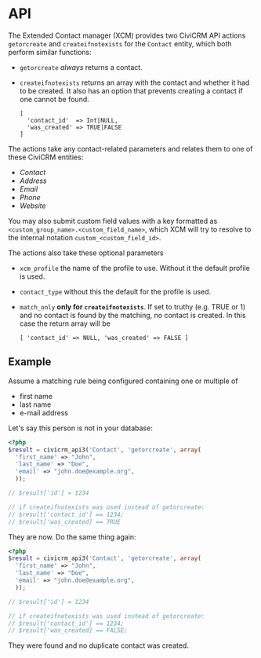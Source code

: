 # API

The Extended Contact manager (XCM) provides two CiviCRM API actions
`getorcreate` and `createifnotexists` for the `Contact` entity, which both
perform similar functions:

- `getorcreate` *always* returns a contact.

- `createifnotexists` returns an array with the contact and whether it had to
   be created. It also has an option that prevents creating a contact if one
   cannot be found.

   ```
   [
     'contact_id'  => Int|NULL,
     'was_created' => TRUE|FALSE
   ]
   ```

The actions take any contact-related parameters and relates them to one
of these CiviCRM entities:

- *Contact*
- *Address*
- *Email*
- *Phone*
- *Website*

You may also submit custom field values with a key formatted as
<nobr>`<custom_group_name>.<custom_field_name>`</nobr>, which XCM will try to
resolve to the internal notation `custom_<custom_field_id>`.

The actions also take these optional parameters

- `xcm_profile` the name of the profile to use. Without it the default
  profile is used.

- `contact_type` without this the default for the profile is used.

- `match_only` **only for `createifnotexists`**. If set to truthy (e.g.
  TRUE or 1) and no contact is found by the matching, no contact is
  created. In this case the return array will be  
   ```
   [ 'contact_id' => NULL, 'was_created' => FALSE ]
   ```

## Example

Assume a matching rule being configured containing one or multiple of

- first name
- last name
- e-mail address

Let's say this person is not in your database:

```php
<?php
$result = civicrm_api3('Contact', 'getorcreate', array(
  'first_name' => "John",
  'last_name' => "Doe",
  'email' => "john.doe@example.org",
  ));

// $result['id'] = 1234

// if createifnotexists was used instead of getorcreate:
// $result['contact_id'] == 1234;
// $result['was_created] == TRUE
```

They are now. Do the same thing again:

```php
<?php
$result = civicrm_api3('Contact', 'getorcreate', array(
  'first_name' => "John",
  'last_name' => "Doe",
  'email' => "john.doe@example.org",
  ));

// $result['id'] = 1234

// if createifnotexists was used instead of getorcreate:
// $result['contact_id'] == 1234;
// $result['was_created] == FALSE;
```

They were found and no duplicate contact was created.

